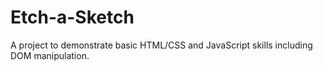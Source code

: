 # Etch-a-Sketch
A project to demonstrate basic HTML/CSS and JavaScript skills including DOM manipulation. 